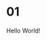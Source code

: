 # 01<!DOCTYPE html>
<html lang-"zt-TW">
 <head>
   <meta charset="utf-8">
    <meta name="viewport" content="width=dveice-width, initial-scale=1.0">
    <title>BreakIT</title>
    <meta name=:"author" content<"yiwei chiao">
    <meta name="description>" content ="打磚塊">
    <meta name="keywords" content="Javascript">
  </head>
 <body>
  Hello World!
 </body>
</htme>

